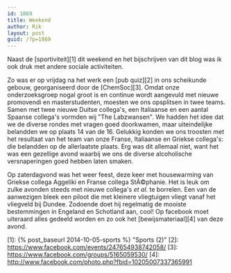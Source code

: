 ```yaml
---
id: 1869
title: Weekend
author: Rik
layout: post
guid: /?p=1869
---
```

Naast de [sportiviteit][1] dit weekend en het bijschrijven van dit blog was ik ook druk met andere sociale activiteiten.

Zo was er op vrijdag na het werk een [pub quiz][2] in ons scheikunde gebouw, georganiseerd door de [ChemSoc][3]. Omdat onze onderzoeksgroep nogal groot is en continue wordt aangevuld met nieuwe promovendi en masterstudenten, moesten we ons opsplitsen in twee teams. Samen met twee nieuwe Duitse collega's, een Italiaanse en een aantal Spaanse collega's vormden wij "The Labzwansen". We hadden het idee dat we de diverse rondes met vragen goed doorkwamen, maar uiteindelijke belandden we op plaats 14 van de 16. Gelukkig konden we ons troosten met het resultaat van het team van onze Franse, Italiaanse en Griekse collega's: die belandden op de allerlaatste plaats. Erg was dit allemaal niet, want het was een gezellige avond waarbij we ons de diverse alcoholische versnaperingen goed hebben laten smaken.

Op zaterdagvond was het weer feest, deze keer met housewarming van Griekse collega Aggeliki en Franse collega StÃ©phanie. Het is leuk om zulke avonden steeds met nieuwe collega's *et al.* te borrelen. Een van de aanwezigen bleek een piloot die met kleinere vliegtuigen vliegt vanaf het vliegveld bij Dundee. Zodoende doet hij regelmatig de mooiste bestemmingen in Engeland en Schotland aan, cool! Op facebook moet uiteraard alles gedeeld worden en zo ook het [bewijsmateriaal][4] van deze avond.

 [1]: {% post_baseurl 2014-10-05-sports %} "Sports (2)"
 [2]: https://www.facebook.com/events/247654938742058/
 [3]: https://www.facebook.com/groups/5165059530/
 [4]: http://www.facebook.com/photo.php?fbid=10205007337365991
